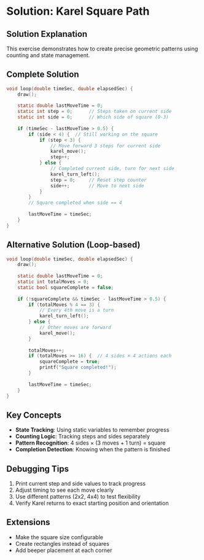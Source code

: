 # Solution: Karel Square Path

## Solution Explanation
This exercise demonstrates how to create precise geometric patterns using counting and state management.

## Complete Solution
```c
void loop(double timeSec, double elapsedSec) {
    draw();
    
    static double lastMoveTime = 0;
    static int step = 0;      // Steps taken on current side
    static int side = 0;      // Which side of square (0-3)
    
    if (timeSec - lastMoveTime > 0.5) {
        if (side < 4) {  // Still working on the square
            if (step < 3) {
                // Move forward 3 steps for current side
                karel_move();
                step++;
            } else {
                // Completed current side, turn for next side
                karel_turn_left();
                step = 0;     // Reset step counter
                side++;       // Move to next side
            }
        }
        // Square completed when side == 4
        
        lastMoveTime = timeSec;
    }
}
```

## Alternative Solution (Loop-based)
```c
void loop(double timeSec, double elapsedSec) {
    draw();
    
    static double lastMoveTime = 0;
    static int totalMoves = 0;
    static bool squareComplete = false;
    
    if (!squareComplete && timeSec - lastMoveTime > 0.5) {
        if (totalMoves % 4 == 3) {
            // Every 4th move is a turn
            karel_turn_left();
        } else {
            // Other moves are forward
            karel_move();
        }
        
        totalMoves++;
        if (totalMoves >= 16) {  // 4 sides × 4 actions each
            squareComplete = true;
            printf("Square completed!");
        }
        
        lastMoveTime = timeSec;
    }
}
```

## Key Concepts
- **State Tracking**: Using static variables to remember progress
- **Counting Logic**: Tracking steps and sides separately
- **Pattern Recognition**: 4 sides × (3 moves + 1 turn) = square
- **Completion Detection**: Knowing when the pattern is finished

## Debugging Tips
1. Print current step and side values to track progress
2. Adjust timing to see each move clearly
3. Use different patterns (2x2, 4x4) to test flexibility
4. Verify Karel returns to exact starting position and orientation

## Extensions
- Make the square size configurable
- Create rectangles instead of squares
- Add beeper placement at each corner

